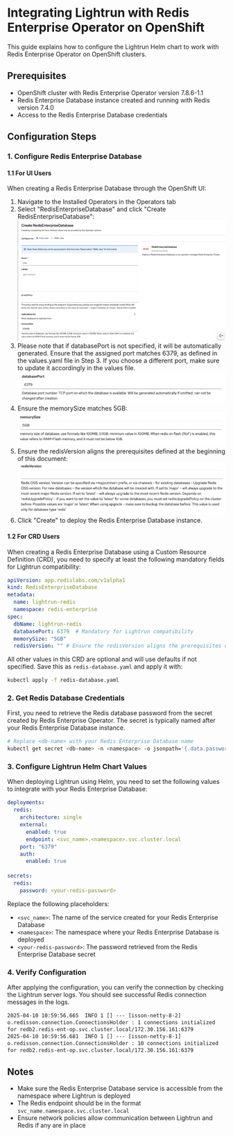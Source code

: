 # Integrating Lightrun with Redis Enterprise Operator on OpenShift

This guide explains how to configure the Lightrun Helm chart to work with Redis Enterprise Operator on OpenShift clusters.

## Prerequisites

- OpenShift cluster with Redis Enterprise Operator version 7.8.6-1.1
- Redis Enterprise Database instance created and running with Redis version 7.4.0
- Access to the Redis Enterprise Database credentials

## Configuration Steps

### 1. Configure Redis Enterprise Database

#### 1.1 For UI Users

When creating a Redis Enterprise Database through the OpenShift UI:

1. Navigate to the Installed Operators in the Operators tab
2. Select "RedisEnterpriseDatabase" and click "Create RedisEnterpriseDatabase":
![Create RedisEnterpriseDatabase](../images/create-redis-enterprise-database-ui.png)
3. Please note that if databasePort is not specified, it will be automatically generated. Ensure that the assigned port matches 6379, as defined in the values.yaml file in Step 3. If you choose a different port, make sure to update it accordingly in the values file.
![RedisEnterpriseDatabase port](../images/create-redis-enterprise-database-ui-port.png)
4. Ensure the memorySize matches 5GB:
![RedisEnterpriseDatabase memorySize](../images/create-redis-enterprise-database-ui-memorysize.png)
5. Ensure the redisVersion aligns the prerequisites defined at the beginning of this document:
   ![RedisEnterpriseDatabase memorySize](../images/create-redis-enterprise-database-ui-version.png)
6. Click "Create" to deploy the Redis Enterprise Database instance.

#### 1.2 For CRD Users

When creating a Redis Enterprise Database using a Custom Resource Definition (CRD), you need to specify at least the following mandatory fields for Lightrun compatibility:

```yaml
apiVersion: app.redislabs.com/v1alpha1
kind: RedisEnterpriseDatabase
metadata:
  name: lightrun-redis
  namespace: redis-enterprise
spec:
  dbName: lightrun-redis
  databasePort: 6379  # Mandatory for Lightrun compatibility
  memorySize: "5GB"
  redisVersion: "" # Ensure the redisVersion aligns the prerequisites defined at the beginning of this document
```

All other values in this CRD are optional and will use defaults if not specified.
Save this as `redis-database.yaml` and apply it with:

```bash
kubectl apply -f redis-database.yaml
```

### 2. Get Redis Database Credentials

First, you need to retrieve the Redis database password from the secret created by Redis Enterprise Operator. The secret is typically named after your Redis Enterprise Database instance.

```bash
# Replace <db-name> with your Redis Enterprise Database name
kubectl get secret <db-name> -n <namespace> -o jsonpath='{.data.password}' | base64 -d
```

### 3. Configure Lightrun Helm Chart Values

When deploying Lightrun using Helm, you need to set the following values to integrate with your Redis Enterprise Database:

```yaml
deployments:
  redis:
    architecture: single
    external:
      enabled: true
      endpoint: <svc_name>.<namespace>.svc.cluster.local
    port: "6379"    
    auth:
      enabled: true

secrets:
  redis:
    password: <your-redis-password>
```

Replace the following placeholders:
- `<svc_name>`: The name of the service created for your Redis Enterprise Database
- `<namespace>`: The namespace where your Redis Enterprise Database is deployed
- `<your-redis-password>`: The password retrieved from the Redis Enterprise Database secret

### 4. Verify Configuration

After applying the configuration, you can verify the connection by checking the Lightrun server logs. You should see successful Redis connection messages in the logs.
```
2025-04-10 10:59:56.665  INFO 1 [] --- [isson-netty-8-2] o.redisson.connection.ConnectionsHolder : 1 connections initialized for redb2.redis-ent-op.svc.cluster.local/172.30.156.161:6379
2025-04-10 10:59:56.681  INFO 1 [] --- [isson-netty-8-1] o.redisson.connection.ConnectionsHolder : 10 connections initialized for redb2.redis-ent-op.svc.cluster.local/172.30.156.161:6379
```

## Notes

- Make sure the Redis Enterprise Database service is accessible from the namespace where Lightrun is deployed
- The Redis endpoint should be in the format `svc_name.namespace.svc.cluster.local`
- Ensure network policies allow communication between Lightrun and Redis if any are in place
